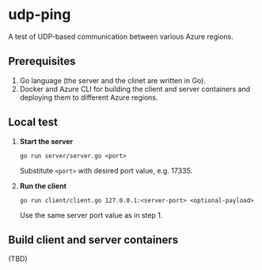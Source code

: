 # udp-ping
A test of UDP-based communication between various Azure regions.

## Prerequisites
1. Go language (the server and the clinet are written in Go).
2. Docker and Azure CLI for building the client and server containers and deploying them to different Azure regions.


## Local test

1.  **Start the server**
    ```shell
    go run server/server.go <port>
    ```
    Substitute `<port>` with desired port value, e.g. 17335.

2.  **Run the client**
    ```shell
    go run client/client.go 127.0.0.1:<server-port> <optional-payload>
    ```
    Use the same server port value as in step 1.


## Build client and server containers
(TBD)